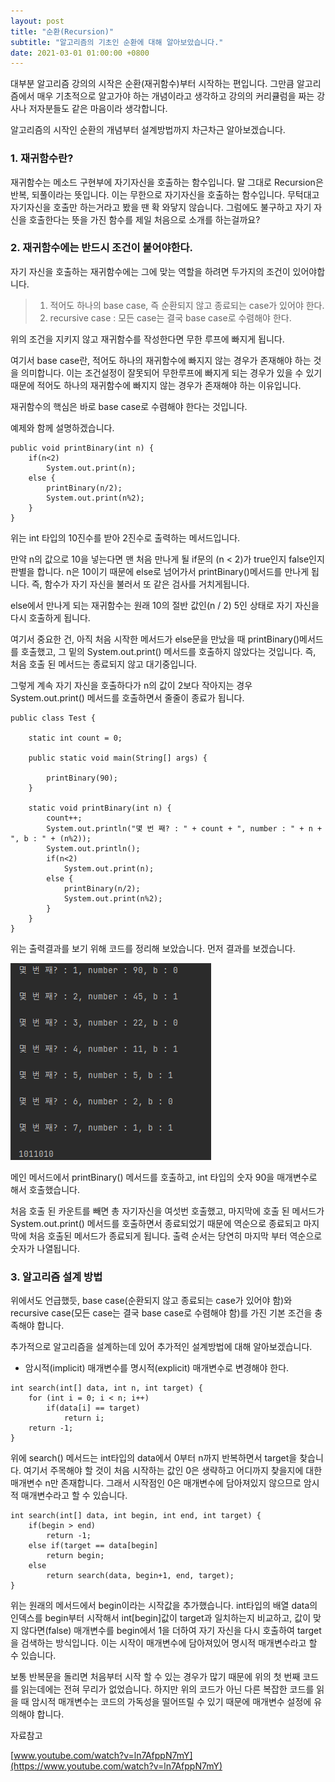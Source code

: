 ```yaml
---
layout: post
title: "순환(Recursion)"
subtitle: "알고리즘의 기초인 순환에 대해 알아보았습니다."
date: 2021-03-01 01:00:00 +0800
---
```


대부분 알고리즘 강의의 시작은 순환(재귀함수)부터 시작하는 편입니다. 그만큼 알고리즘에서 매우 기초적으로 알고가야 하는 개념이라고 생각하고 강의의 커리큘럼을 짜는 강사나 저자분들도 같은 마음이라 생각합니다.

알고리즘의 시작인 순환의 개념부터 설계방법까지 차근차근 알아보겠습니다.

### **1. 재귀함수란?**

재귀함수는 메소드 구현부에 자기자신을 호출하는 함수입니다. 말 그대로 Recursion은 반복, 되풀이라는 뜻입니다. 이는 무한으로 자기자신을 호출하는 함수입니다. 무턱대고 자기자신을 호출만 하는거라고 봤을 땐 확 와닿지 않습니다. 그럼에도 불구하고 자기 자신을 호출한다는 뜻을 가진 함수를 제일 처음으로 소개를 하는걸까요?

### **2. 재귀함수에는 반드시 조건이 붙어야한다.**

자기 자신을 호출하는 재귀함수에는 그에 맞는 역할을 하려면 두가지의 조건이 있어야합니다.

> 1. 적어도 하나의 base case, 즉 순환되지 않고 종료되는 case가 있어야 한다.
> 2. recursive case : 모든 case는 결국 base case로 수렴해야 한다.

위의 조건을 지키지 않고 재귀함수를 작성한다면 무한 루프에 빠지게 됩니다.

여기서 base case란, 적어도 하나의 재귀함수에 빠지지 않는 경우가 존재해야 하는 것을 의미합니다. 이는 조건설정이 잘못되어 무한루프에 빠지게 되는 경우가 있을 수 있기 때문에 적어도 하나의 재귀함수에 빠지지 않는 경우가 존재해야 하는 이유입니다.

재귀함수의 핵심은 바로 base case로 수렴해야 한다는 것입니다.

예제와 함께 설명하겠습니다.

```
public void printBinary(int n) {
    if(n<2)
        System.out.print(n);
    else {
        printBinary(n/2);
        System.out.print(n%2);
    }
}
```

위는 int 타입의 10진수를 받아 2진수로 출력하는 메서드입니다.

만약 n의 값으로 10을 넣는다면 맨 처음 만나게 될 if문의 (n < 2)가 true인지 false인지 판별을 합니다. n은 10이기 때문에 else로 넘어가서 printBinary()메서드를 만나게 됩니다. 즉, 함수가 자기 자신을 불러서 또 같은 검사를 거치게됩니다.

else에서 만나게 되는 재귀함수는 원래 10의 절반 값인(n / 2) 5인 상태로 자기 자신을 다시 호출하게 됩니다.

여기서 중요한 건, 아직 처음 시작한 메서드가 else문을 만났을 때 printBinary()메서드를 호출했고, 그 밑의 System.out.print() 메서드를 호출하지 않았다는 것입니다. 즉, 처음 호출 된 메서드는 종료되지 않고 대기중입니다.

그렇게 계속 자기 자신을 호출하다가 n의 값이 2보다 작아지는 경우 System.out.print() 메서드를 호출하면서 줄줄이 종료가 됩니다.

```
public class Test {
	
	static int count = 0;
	
	public static void main(String[] args) {
		
		printBinary(90);
	}
	
	static void printBinary(int n) {
		count++;
		System.out.println("몇 번 째? : " + count + ", number : " + n + ", b : " + (n%2));
		System.out.println();
	    if(n<2)
	        System.out.print(n);
	    else {
	        printBinary(n/2);
	        System.out.print(n%2);
	    }
	}
}

```

위는 출력결과를 보기 위해 코드를 정리해 보았습니다. 먼저 결과를 보겠습니다.

![출력결과](/img/posts/recursion_01.png)

메인 메서드에서 printBinary() 메서드를 호출하고, int 타입의 숫자 90을 매개변수로 해서 호출했습니다.

처음 호출 된 카운트를 빼면 총 자기자신을 여섯번 호출했고, 마지막에 호출 된 메서드가 System.out.print() 메서드를 호출하면서 종료되었기 때문에 역순으로 종료되고 마지막에 처음 호출된 메서드가 종료되게 됩니다. 출력 순서는 당연히 마지막 부터 역순으로 숫자가 나열됩니다.

### **3. 알고리즘 설계 방법**

위에서도 언급했듯, base case(순환되지 않고 종료되는 case가 있어야 함)와 recursive case(모든 case는 결국 base case로 수렴해야 함)를 가진 기본 조건을 충족해야 합니다.

추가적으로 알고리즘을 설계하는데 있어 추가적인 설계방법에 대해 알아보겠습니다.

- 암시적(implicit) 매개변수를 명시적(explicit) 매개변수로 변경해야 한다.

```
int search(int[] data, int n, int target) {
    for (int i = 0; i < n; i++)
        if(data[i] == target)
            return i;
    return -1;
}
```

위에 search() 메서드는 int타입의 data에서 0부터 n까지 반복하면서 target을 찾습니다. 여기서 주목해야 할 것이 처음 시작하는 값인 0은 생략하고 어디까지 찾을지에 대한 매개변수 n만 존재합니다. 그래서 시작점인 0은 매개변수에 담아져있지 않으므로 암시적 매개변수라고 할 수 있습니다.

```
int search(int[] data, int begin, int end, int target) {
    if(begin > end) 
        return -1;
    else if(target == data[begin]
        return begin;
    else
        return search(data, begin+1, end, target);
}
```

위는 원래의 메서드에서 begin이라는 시작값을 추가했습니다. int타입의 배열 data의 인덱스를 begin부터 시작해서 int[begin]값이 target과 일치하는지 비교하고, 값이 맞지 않다면(false) 매개변수를 begin에서 1을 더하여 자기 자신을 다시 호출하여 target을 검색하는 방식입니다. 이는 시작이 매개변수에 담아져있어 명시적 매개변수라고 할 수 있습니다.

보통 반복문을 돌리면 처음부터 시작 할 수 있는 경우가 많기 때문에 위의 첫 번째 코드를 읽는데에는 전혀 무리가 없었습니다. 하지만 위의 코드가 아닌 다른 복잡한 코드를 읽을 때 암시적 매개변수는 코드의 가독성을 떨어뜨릴 수 있기 때문에 매개변수 설정에 유의해야 합니다.

자료참고

[www.youtube.com/watch?v=ln7AfppN7mY](https://www.youtube.com/watch?v=ln7AfppN7mY)